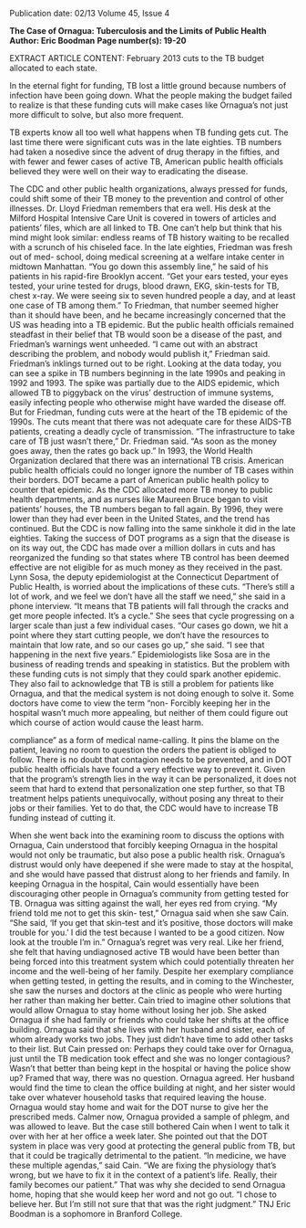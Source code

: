 Publication date: 02/13
Volume 45, Issue 4

**The Case of Ornagua: Tuberculosis and the Limits of Public Health**
**Author: Eric Boodman**
**Page number(s): 19-20**

EXTRACT ARTICLE CONTENT:
February 2013
cuts to the TB budget allocated to each state. 

In the eternal fight for funding, TB lost a 
little ground because numbers of infection have been 
going down. What the people making the budget failed 
to realize is that these funding cuts will make cases like 
Ornagua’s not just more difficult to solve, but also more 
frequent. 

TB experts know all too well what happens when TB 
funding gets cut. The last time there were significant 
cuts was in the late eighties. TB numbers had taken a 
nosedive since the advent of drug therapy in the fifties, 
and with fewer and fewer cases of active TB, American 
public health officials believed they were well on their 
way to eradicating the disease. 

The CDC and other public health 
organizations, always pressed for 
funds, could shift some of their 
TB money to the prevention and 
control of other illnesses. 
Dr. 
Lloyd 
Friedman 
remembers that era well. His desk 
at the Milford Hospital Intensive 
Care Unit is covered in towers of 
articles and patients’ files, which 
are all linked to TB. One can’t 
help but think that his mind might 
look similar: endless reams of TB 
history waiting to be recalled with 
a scrunch of his chiseled face. 
In the late eighties, Friedman was fresh out of med-
school, doing medical screening at a welfare intake center 
in midtown Manhattan. “You go down this assembly 
line,” he said of his patients in his rapid-fire Brooklyn 
accent. “Get your ears tested, your eyes tested, your 
urine tested for drugs, blood drawn, EKG, skin-tests for 
TB, chest x-ray. We were seeing six to seven hundred 
people a day, and at least one case of TB among them.”
To Friedman, that number seemed higher than 
it should have been, and he became increasingly 
concerned that the US was heading into a TB epidemic. 
But the public health officials remained steadfast in their 
belief that TB would soon be a disease of the past, and 
Friedman’s warnings went unheeded. “I came out with 
an abstract describing the problem, and nobody would 
publish it,” Friedman said.
Friedman’s inklings turned out to be right. Looking 
at the data today, you can see a spike in TB numbers 
beginning in the late 1990s and peaking in 1992 and 1993. 
The spike was partially due to the AIDS epidemic, which 
allowed TB to piggyback on the virus’ destruction of 
immune systems, easily infecting people who otherwise 
might have warded the disease off. 
But for Friedman, funding cuts were at the heart 
of the TB epidemic of the 1990s. The cuts meant 
that there was not adequate care for these AIDS-TB 
patients, creating a deadly cycle of transmission. “The 
infrastructure to take care of TB just wasn’t there,” Dr. 
Friedman said. “As soon as the money goes away, then 
the rates go back up.” 
In 1993, the World Health Organization declared 
that there was an international TB crisis. American public 
health officials could no longer ignore the number of 
TB cases within their borders. DOT became a part of 
American public health policy to counter that epidemic. 
As the CDC allocated more TB money to public health 
departments, and as nurses like 
Maureen Bruce began to visit 
patients’ houses, the TB numbers 
began to fall again. By 1996, they 
were lower than they had ever 
been in the United States, and the 
trend has continued. 
But the CDC is now falling 
into the same sinkhole it did 
in the late eighties. Taking the 
success of DOT programs as 
a sign that the disease is on its 
way out, the CDC has made over 
a million dollars in cuts and has 
reorganized the funding so that 
states where TB control has been 
deemed effective are not eligible for as much money as 
they received in the past. 
Lynn Sosa, the deputy epidemiologist at the 
Connecticut Department of Public Health, is worried 
about the implications of these cuts. “There’s still a 
lot of work, and we feel we don’t have all the staff we 
need,” she said in a phone interview. “It means that TB 
patients will fall through the cracks and get more people 
infected. It’s a cycle.”
She sees that cycle progressing on a larger scale 
than just a few individual cases. “Our cases go down, 
we hit a point where they start cutting people, we don’t 
have the resources to maintain that low rate, and so our 
cases go up,” she said. “I see that happening in the next 
five years.”
Epidemiologists like Sosa are in the business of 
reading trends and speaking in statistics. But the problem 
with these funding cuts is not simply that they could 
spark another epidemic. They also fail to acknowledge 
that TB is still a problem for patients like Ornagua, and 
that the medical system is not doing enough to solve 
it. Some doctors have come to view the term “non-
Forcibly keeping her in
 the hospital wasn’t much 
more appealing, but 
neither of them could 
figure out which course 
of action would cause 
the least harm.


compliance” as a form of medical name-calling. It pins 
the blame on the patient, leaving no room to question 
the orders the patient is obliged to follow. There is no 
doubt that contagion needs to be prevented, and in 
DOT public health officials have found a very effective 
way to prevent it. Given that the program’s strength lies 
in the way it can be personalized, it does not seem that 
hard to extend that personalization one step further, so 
that TB treatment helps patients unequivocally, without 
posing any threat to their jobs or their families. Yet to 
do that, the CDC would have to increase TB funding 
instead of cutting it. 

When she went back into the examining room 
to discuss the options with Ornagua, Cain 
understood that forcibly keeping Ornagua in the 
hospital would not only be traumatic, but also pose a 
public health risk. Ornagua’s distrust would only have 
deepened if she were made to stay at the hospital, and 
she would have passed that distrust along to her friends 
and family. In keeping Ornagua in the hospital, Cain 
would essentially have been discouraging other people 
in Ornagua’s community from getting tested for TB.
Ornagua was sitting against the wall, her eyes red 
from crying. “My friend told me not to get this skin-
test,” Ornagua said when she saw Cain. “She said, ‘If 
you get that skin-test and it’s positive, those doctors will 
make trouble for you.’ I did the test because I wanted to 
be a good citizen. Now look at the trouble I’m in.”
Ornagua’s regret was very real. Like her friend, she 
felt that having undiagnosed active TB would have been 
better than being forced into this treatment system which 
could potentially threaten her income and the well-being 
of her family. Despite her exemplary compliance when 
getting tested, in getting the results, and in coming to the 
Winchester, she saw the nurses and doctors at the clinic 
as people who were hurting her rather than making her 
better. 
Cain tried to imagine other solutions that would 
allow Ornagua to stay home without losing her job. 
She asked Ornagua if she had family or friends who 
could take her shifts at the office building. Ornagua 
said that she lives with her husband and sister, each of 
whom already works two jobs. They just didn’t have 
time to add other tasks to their list. But Cain pressed 
on: Perhaps they could take over for Ornagua, just until 
the TB medication took effect and she was no longer 
contagious? Wasn’t that better than being kept in the 
hospital or having the police show up? 
Framed that way, there was no question. Ornagua 
agreed. Her husband would find the time to clean the 
office building at night, and her sister would take over 
whatever household tasks that required leaving the 
house.  Ornagua would stay home and wait for the 
DOT nurse to give her the prescribed meds. Calmer 
now, Ornagua provided a sample of phlegm, and was 
allowed to leave. 
But the case still bothered Cain when I went to talk 
it over with her at her office a week later. She pointed 
out that the DOT system in place was very good at 
protecting the general public from TB, but that it could 
be tragically detrimental to the patient.
“In medicine, we have these multiple agendas,” said 
Cain. “We are fixing the physiology that’s wrong, but we 
have to fix it in the context of a patient’s life. Really, their 
family becomes our patient.” That was why she decided 
to send Ornagua home, hoping that she would keep her 
word and not go out. “I chose to believe her. But I’m 
still not sure that that was the right judgment.” 
TNJ
Eric Boodman is a sophomore in Branford College.